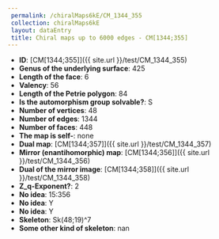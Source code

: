 ```yaml
--- 
 permalink: /chiralMaps6kE/CM_1344_355 
 collection: chiralMaps6kE
 layout: dataEntry
 title: Chiral maps up to 6000 edges - CM[1344;355]
---
```


- **ID**: [CM[1344;355]]({{ site.url }}/test/CM_1344_355)
- **Genus of the underlying surface**: 425
- **Length of the face**: 6
- **Valency**: 56
- **Length of the Petrie polygon**: 84
- **Is the automorphism group solvable?**: S
- **Number of vertices**: 48
- **Number of edges**: 1344
- **Number of faces**: 448
- **The map is self-**: none
- **Dual map**: [CM[1344;357]]({{ site.url }}/test/CM_1344_357)
- **Mirror (enantihomorphic) map**: [CM[1344;356]]({{ site.url }}/test/CM_1344_356)
- **Dual of the mirror image**: [CM[1344;358]]({{ site.url }}/test/CM_1344_358)
- **Z_q-Exponent?**: 2
- **No idea**:  15:356
- **No idea**: Y
- **No idea**: Y
- **Skeleton**: Sk(48;19)^7
- **Some other kind of skeleton**: nan
